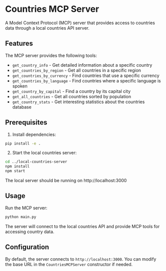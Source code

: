 # Countries MCP Server

A Model Context Protocol (MCP) server that provides access to countries data through a local countries API server.

## Features

The MCP server provides the following tools:

- `get_country_info` - Get detailed information about a specific country
- `get_countries_by_region` - Get all countries in a specific region  
- `get_countries_by_currency` - Find countries that use a specific currency
- `get_countries_by_language` - Find countries where a specific language is spoken
- `get_country_by_capital` - Find a country by its capital city
- `get_all_countries` - Get all countries sorted by population
- `get_country_stats` - Get interesting statistics about the countries database

## Prerequisites

1. Install dependencies:
```bash
pip install -e .
```

2. Start the local countries server:
```bash
cd ../local-countries-server
npm install
npm start
```

The local server should be running on http://localhost:3000

## Usage

Run the MCP server:
```bash
python main.py
```

The server will connect to the local countries API and provide MCP tools for accessing country data.

## Configuration

By default, the server connects to `http://localhost:3000`. You can modify the base URL in the `CountriesMCPServer` constructor if needed.